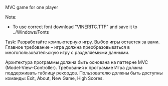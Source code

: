 MVC game for one player 

Note:
- To use correct font download "VINERITC.TTF" and save it to ../Windows/Fonts

Task:
Разработайте компьютерную игру. Выбор игры остается за вами. Главное требование – игра должна преобразовываться в многопользовательскую игру с разделяемыми данными.

Архитектура программы должна быть основана на паттерне MVC (Model-View-Controller).
Требования к программе
Игра должна поддерживать таблицу рекордов.
Пользователю должны быть доступны команды: Exit, About, New Game, High Scores.
